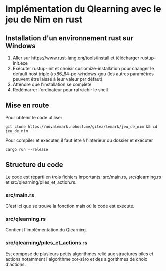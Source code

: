 # Implémentation du Qlearning avec le jeu de Nim en rust
## Installation d'un environnement rust sur Windows
1. Aller sur https://www.rust-lang.org/tools/install et télécharger rustup-init.exe
2. Exécuter rustup-init et choisir customize-installation pour changer le default host triple à x86_64-pc-windows-gnu (les autres paramètres peuvent être laissé à leur valeur par défaut)
3. Attendre que l'installation se complète
4. Redémarrer l'ordinateur pour rafraichir le shell

## Mise en route
Pour obtenir le code utiliser
```
git clone https://novalemark.nohost.me/gitea/lemark/jeu_de_nim && cd jeu_de_nim
```
Pour compiler et exécuter, il faut être à l'intérieur du dossier et exécuter
```
cargo run --release
```

## Structure du code
Le code est réparti en trois fichiers importants: src/main.rs, src/qlearning.rs et src/qlearning/piles_et_action.rs.
### src/main.rs
C'est ici que se trouve la fonction main où le code est exécuté.
### src/qlearning.rs
Contient l'implémentation du Qlearning.
### src/qlearning/piles_et_actions.rs
Est composé de plusieurs petits algorithmes relié aux structures piles et actions notamment l'algorithme xor-zéro et des algorithmes de choix d'actions.
